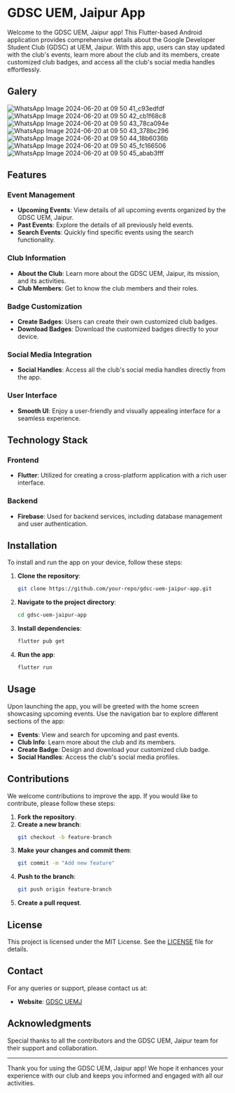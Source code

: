 # GDSC UEM, Jaipur App

Welcome to the GDSC UEM, Jaipur app! This Flutter-based Android application provides comprehensive details about the Google Developer Student Club (GDSC) at UEM, Jaipur. With this app, users can stay updated with the club's events, learn more about the club and its members, create customized club badges, and access all the club's social media handles effortlessly.
## Galery
![WhatsApp Image 2024-06-20 at 09 50 41_c93edfdf](https://github.com/Gopendu070/GDSC-UEMJ/assets/92077709/3a1567a3-0933-4df3-bc2e-421b017eaead) ![WhatsApp Image 2024-06-20 at 09 50 42_cb1f68c8](https://github.com/Gopendu070/GDSC-UEMJ/assets/92077709/34b43d9d-2210-4bf4-a1f6-08aa8af137c1)
![WhatsApp Image 2024-06-20 at 09 50 43_78ca094e](https://github.com/Gopendu070/GDSC-UEMJ/assets/92077709/a28be360-6409-4dd6-b5bc-86b7a9c8cffd)
![WhatsApp Image 2024-06-20 at 09 50 43_378bc296](https://github.com/Gopendu070/GDSC-UEMJ/assets/92077709/4e0d1002-6063-4c2e-9408-896253890f45)
![WhatsApp Image 2024-06-20 at 09 50 44_18b6036b](https://github.com/Gopendu070/GDSC-UEMJ/assets/92077709/be2cd73b-8cb2-4c8c-ad4c-9b47c3dd88ea)
![WhatsApp Image 2024-06-20 at 09 50 45_fc166506](https://github.com/Gopendu070/GDSC-UEMJ/assets/92077709/1729a9e1-f3b3-4f48-b047-c1be468cd39f)
![WhatsApp Image 2024-06-20 at 09 50 45_abab3fff](https://github.com/Gopendu070/GDSC-UEMJ/assets/92077709/aba802a3-ef0c-4a1d-a956-3b4888676f38)


## Features

### Event Management
- **Upcoming Events**: View details of all upcoming events organized by the GDSC UEM, Jaipur.
- **Past Events**: Explore the details of all previously held events.
- **Search Events**: Quickly find specific events using the search functionality.

### Club Information
- **About the Club**: Learn more about the GDSC UEM, Jaipur, its mission, and its activities.
- **Club Members**: Get to know the club members and their roles.

### Badge Customization
- **Create Badges**: Users can create their own customized club badges.
- **Download Badges**: Download the customized badges directly to your device.

### Social Media Integration
- **Social Handles**: Access all the club's social media handles directly from the app.

### User Interface
- **Smooth UI**: Enjoy a user-friendly and visually appealing interface for a seamless experience.

## Technology Stack

### Frontend
- **Flutter**: Utilized for creating a cross-platform application with a rich user interface.

### Backend
- **Firebase**: Used for backend services, including database management and user authentication.

## Installation

To install and run the app on your device, follow these steps:

1. **Clone the repository**:
   ```bash
   git clone https://github.com/your-repo/gdsc-uem-jaipur-app.git
   ```
2. **Navigate to the project directory**:
   ```bash
   cd gdsc-uem-jaipur-app
   ```
3. **Install dependencies**:
   ```bash
   flutter pub get
   ```
4. **Run the app**:
   ```bash
   flutter run
   ```

## Usage

Upon launching the app, you will be greeted with the home screen showcasing upcoming events. Use the navigation bar to explore different sections of the app:

- **Events**: View and search for upcoming and past events.
- **Club Info**: Learn more about the club and its members.
- **Create Badge**: Design and download your customized club badge.
- **Social Handles**: Access the club's social media profiles.

## Contributions

We welcome contributions to improve the app. If you would like to contribute, please follow these steps:

1. **Fork the repository**.
2. **Create a new branch**:
   ```bash
   git checkout -b feature-branch
   ```
3. **Make your changes and commit them**:
   ```bash
   git commit -m "Add new feature"
   ```
4. **Push to the branch**:
   ```bash
   git push origin feature-branch
   ```
5. **Create a pull request**.

## License

This project is licensed under the MIT License. See the [LICENSE](LICENSE) file for details.

## Contact

For any queries or support, please contact us at:

- **Website**: [GDSC UEMJ](https://gdsc.community.dev/university-of-engineering-management-jaipur)

## Acknowledgments

Special thanks to all the contributors and the GDSC UEM, Jaipur team for their support and collaboration.

---

Thank you for using the GDSC UEM, Jaipur app! We hope it enhances your experience with our club and keeps you informed and engaged with all our activities.
